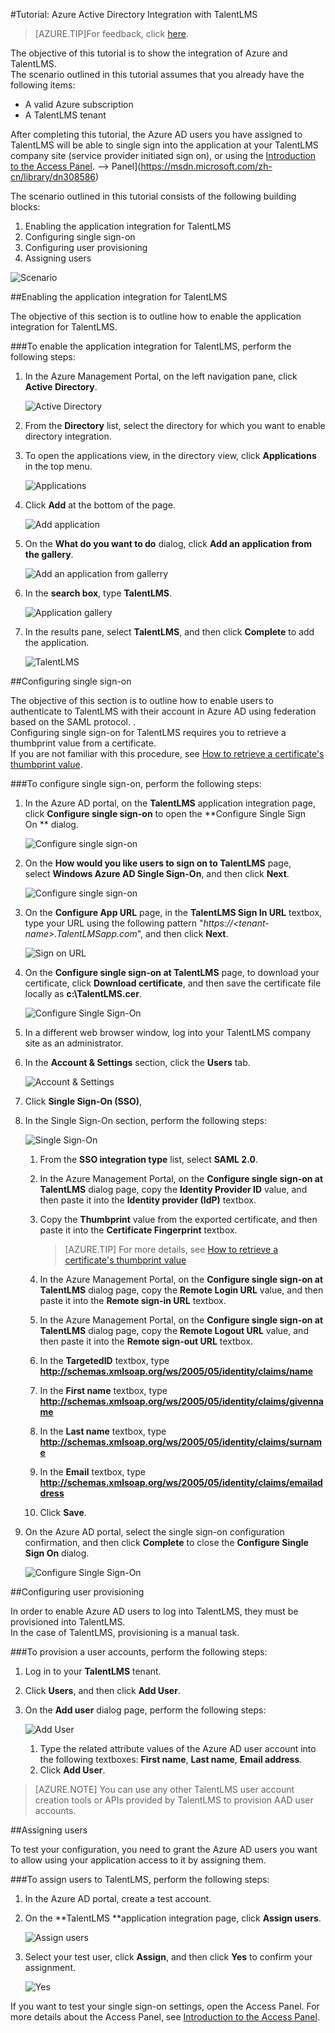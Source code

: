 <properties 
    pageTitle="Tutorial: Azure Active Directory Integration with TalentLMS | Windows Azure" 
    description="Learn how to use TalentLMS with Azure Active Directory to enable single sign-on, automated provisioning, and more!" 
    services="active-directory" 
    authors="markusvi"  
    documentationCenter="na" 
    manager="stevenpo"/>
<tags
	ms.service="active-directory"
	ms.date="10/22/2015"
	wacn.date=""/>

#Tutorial: Azure Active Directory Integration with TalentLMS
<!-- keep by customization: begin -->
>[AZURE.TIP]For feedback, click [here](http://go.microsoft.com/fwlink/?LinkId=524464).
<!-- keep by customization: end -->
<!-- keep by customization: end -->
  
The objective of this tutorial is to show the integration of Azure and TalentLMS.  
The scenario outlined in this tutorial assumes that you already have the following items:

-   A valid Azure subscription
-   A TalentLMS tenant
  
After completing this tutorial, the Azure AD users you have assigned to TalentLMS will be able to single sign into the application at your TalentLMS company site (service provider initiated sign on), or using the [Introduction to the Access <!-- keep by customization: begin --><!-- deleted by customization <!-- keep by customization: end --> Panel](/documentation/articles/active-directory-saas-access-panel-introduction). <!-- keep by customization: begin --> --><!-- keep by customization: begin --> Panel](https://msdn.microsoft.com/zh-cn/library/dn308586) <!-- keep by customization: end --><!-- keep by customization: end -->
  
The scenario outlined in this tutorial consists of the following building blocks:

1.  Enabling the application integration for TalentLMS
2.  Configuring single sign-on
3.  Configuring user provisioning
4.  Assigning users

![Scenario](./media/active-directory-saas-talentlms-tutorial/IC777289.png "Scenario")

##Enabling the application integration for TalentLMS
  
The objective of this section is to outline how to enable the application integration for TalentLMS.

###To enable the application integration for TalentLMS, perform the following steps:

1.  In the Azure Management Portal, on the left navigation pane, click **Active Directory**.

    ![Active Directory](./media/active-directory-saas-talentlms-tutorial/IC700993.png "Active Directory")

2.  From the **Directory** list, select the directory for which you want to enable directory integration.

3.  To open the applications view, in the directory view, click **Applications** in the top menu.

    ![Applications](./media/active-directory-saas-talentlms-tutorial/IC700994.png "Applications")

4.  Click **Add** at the bottom of the page.

    ![Add application](./media/active-directory-saas-talentlms-tutorial/IC749321.png "Add application")

5.  On the **What do you want to do** dialog, click **Add an application from the gallery**.

    ![Add an application from gallerry](./media/active-directory-saas-talentlms-tutorial/IC749322.png "Add an application from gallerry")

6.  In the **search box**, type **TalentLMS**.

    ![Application gallery](./media/active-directory-saas-talentlms-tutorial/IC777290.png "Application gallery")

7.  In the results pane, select **TalentLMS**, and then click **Complete** to add the application.

    ![TalentLMS](./media/active-directory-saas-talentlms-tutorial/IC777291.png "TalentLMS")

##Configuring single sign-on
  
The objective of this section is to outline how to enable users to authenticate to TalentLMS with their account in Azure AD using federation based on the SAML protocol. .  
Configuring single sign-on for TalentLMS requires you to retrieve a thumbprint value from a certificate.  
If you are not familiar with this procedure, see [How to retrieve a certificate's thumbprint value](http://youtu.be/YKQF266SAxI).

###To configure single sign-on, perform the following steps:

1.  In the Azure AD portal, on the **TalentLMS** application integration page, click **Configure single sign-on** to open the **Configure Single Sign On ** dialog.

    ![Configure single sign-on](./media/active-directory-saas-talentlms-tutorial/IC777292.png "Configure single sign-on")

2.  On the **How would you like users to sign on to TalentLMS** page, select **Windows Azure AD Single Sign-On**, and then click **Next**.

    ![Configure single sign-on](./media/active-directory-saas-talentlms-tutorial/IC777293.png "Configure single sign-on")

3.  On the **Configure App URL** page, in the **TalentLMS Sign In URL** textbox, type your URL using the following pattern "*https://\<tenant-name\>.TalentLMSapp.com*", and then click **Next**.

    ![Sign on URL](./media/active-directory-saas-talentlms-tutorial/IC777294.png "Sign on URL")

4.  On the **Configure single sign-on at TalentLMS** page, to download your certificate, click **Download certificate**, and then save the certificate file locally as **c:\\TalentLMS.cer**.

    ![Configure Single Sign-On](./media/active-directory-saas-talentlms-tutorial/IC777295.png "Configure Single Sign-On")

5.  In a different web browser window, log into your TalentLMS company site as an administrator.

6.  In the **Account & Settings** section, click the **Users** tab.

    ![Account & Settings](./media/active-directory-saas-talentlms-tutorial/IC777296.png "Account & Settings")

7.  Click **Single Sign-On (SSO)**,

8.  In the Single Sign-On section, perform the following steps:

    ![Single Sign-On](./media/active-directory-saas-talentlms-tutorial/IC777297.png "Single Sign-On")

    1.  From the **SSO integration type** list, select **SAML 2.0**.
    2.  In the Azure Management Portal, on the **Configure single sign-on at TalentLMS** dialog page, copy the **Identity Provider ID** value, and then paste it into the **Identity provider (IdP)** textbox.
    3.  Copy the **Thumbprint** value from the exported certificate, and then paste it into the **Certificate Fingerprint** textbox.

        >[AZURE.TIP] For more details, see [How to retrieve a certificate's thumbprint value](http://youtu.be/YKQF266SAxI)

    4.  In the Azure Management Portal, on the **Configure single sign-on at TalentLMS** dialog page, copy the **Remote Login URL** value, and then paste it into the **Remote sign-in URL** textbox.
    5.  In the Azure Management Portal, on the **Configure single sign-on at TalentLMS** dialog page, copy the **Remote Logout URL** value, and then paste it into the **Remote sign-out URL** textbox.
    6.  In the **TargetedID** textbox, type **http://schemas.xmlsoap.org/ws/2005/05/identity/claims/name**
    7.  In the **First name** textbox, type **http://schemas.xmlsoap.org/ws/2005/05/identity/claims/givenname**
    8.  In the **Last name** textbox, type **http://schemas.xmlsoap.org/ws/2005/05/identity/claims/surname**
    9.  In the **Email** textbox, type **http://schemas.xmlsoap.org/ws/2005/05/identity/claims/emailaddress**
    10. Click **Save**.

9.  On the Azure AD portal, select the single sign-on configuration confirmation, and then click **Complete** to close the **Configure Single Sign On** dialog.

    ![Configure Single Sign-On](./media/active-directory-saas-talentlms-tutorial/IC777298.png "Configure Single Sign-On")

##Configuring user provisioning
  
In order to enable Azure AD users to log into TalentLMS, they must be provisioned into TalentLMS.  
In the case of TalentLMS, provisioning is a manual task.

###To provision a user accounts, perform the following steps:

1.  Log in to your **TalentLMS** tenant.

2.  Click **Users**, and then click **Add User**.

3.  On the **Add user** dialog page, perform the following steps:

    ![Add User](./media/active-directory-saas-talentlms-tutorial/IC777299.png "Add User")

    1.  Type the related attribute values of the Azure AD user account into the following textboxes: **First name**, **Last name**, **Email address**.
    2.  Click **Add User**.

>[AZURE.NOTE] You can use any other TalentLMS user account creation tools or APIs provided by TalentLMS to provision AAD user accounts.

##Assigning users
  
To test your configuration, you need to grant the Azure AD users you want to allow using your application access to it by assigning them.

###To assign users to TalentLMS, perform the following steps:

1.  In the Azure AD portal, create a test account.

2.  On the **TalentLMS **application integration page, click **Assign users**.

    ![Assign users](./media/active-directory-saas-talentlms-tutorial/IC777300.png "Assign users")

3.  Select your test user, click **Assign**, and then click **Yes** to confirm your assignment.

    ![Yes](./media/active-directory-saas-talentlms-tutorial/IC767830.png "Yes")
  
If you want to test your single sign-on settings, open the Access Panel. For more details about the Access Panel, see [Introduction to the Access Panel](/documentation/articles/active-directory-saas-access-panel-introduction).